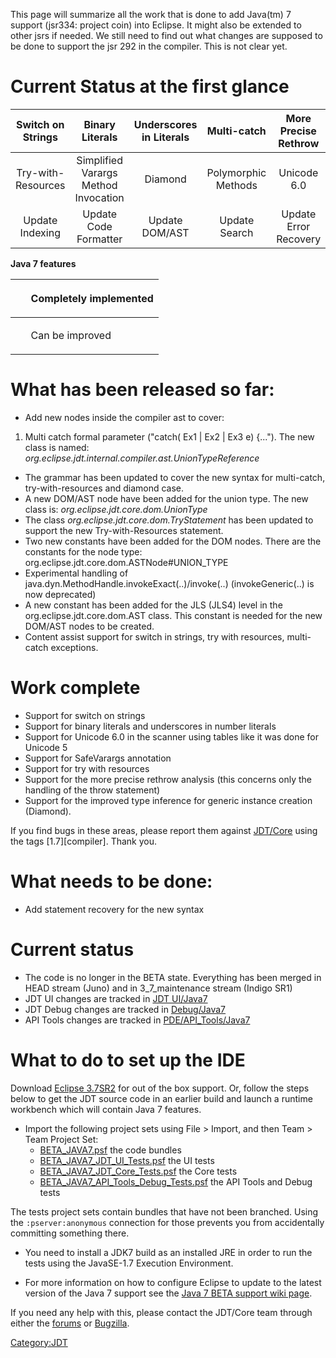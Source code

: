 This page will summarize all the work that is done to add Java(tm) 7
support (jsr334: project coin) into Eclipse. It might also be extended
to other jsrs if needed. We still need to find out what changes are
supposed to be done to support the jsr 292 in the compiler. This is not
clear yet.

# Current Status at the first glance



| Switch on Strings  |           Binary Literals            | Underscores in Literals |     Multi-catch     | More Precise Rethrow  |
| :----------------: | :----------------------------------: | :---------------------: | :-----------------: | :-------------------: |
| Try-with-Resources | Simplified Varargs Method Invocation |         Diamond         | Polymorphic Methods |      Unicode 6.0      |
|  Update Indexing   |        Update Code Formatter         |     Update DOM/AST      |    Update Search    | Update Error Recovery |

**Java 7 features**



<table>
<thead>
<tr class="header">
<th><p>  </p></th>
<th><p>Completely implemented</p></th>
</tr>
</thead>
<tbody>
<tr class="odd">
<td><p><br />
</p></td>
<td><p>Can be improved</p></td>
</tr>
</tbody>
</table>

# What has been released so far:

  - Add new nodes inside the compiler ast to cover:

<!-- end list -->

1.  Multi catch formal parameter ("catch( Ex1 | Ex2 | Ex3 e) {...").
    The new class is named:
    *org.eclipse.jdt.internal.compiler.ast.UnionTypeReference*

<!-- end list -->

  - The grammar has been updated to cover the new syntax for
    multi-catch, try-with-resources and diamond case.
  - A new DOM/AST node have been added for the union type. The new class
    is: *org.eclipse.jdt.core.dom.UnionType*
  - The class *org.eclipse.jdt.core.dom.TryStatement* has been updated
    to support the new Try-with-Resources statement.
  - Two new constants have been added for the DOM nodes. There are the
    constants for the node type:
       org.eclipse.jdt.core.dom.ASTNode\#UNION_TYPE
  - Experimental handling of
    java.dyn.MethodHandle.invokeExact(..)/invoke(..) (invokeGeneric(..)
    is now deprecated)
  - A new constant has been added for the JLS (JLS4) level in the
    org.eclipse.jdt.core.dom.AST class.
    This constant is needed for the new DOM/AST nodes to be created.
  - Content assist support for switch in strings, try with resources,
    multi-catch exceptions.



# Work complete

  - Support for switch on strings
  - Support for binary literals and underscores in number literals
  - Support for Unicode 6.0 in the scanner using tables like it was done
    for Unicode 5
  - Support for SafeVarargs annotation
  - Support for try with resources
  - Support for the more precise rethrow analysis (this concerns only
    the handling of the throw statement)
  - Support for the improved type inference for generic instance
    creation (Diamond).

If you find bugs in these areas, please report them against
[JDT/Core](https://bugs.eclipse.org/bugs/enter_bug.cgi?product=JDT)
using the tags \[1.7\]\[compiler\]. Thank you.

# What needs to be done:

  - Add statement recovery for the new syntax

# Current status

  - The code is no longer in the BETA state. Everything has been merged
    in HEAD stream (Juno) and in 3_7_maintenance stream (Indigo SR1)
  - JDT UI changes are tracked in [JDT
    UI/Java7](JDT_UI/Java7 "wikilink")
  - JDT Debug changes are tracked in
    [Debug/Java7](Debug/Java7 "wikilink")
  - API Tools changes are tracked in
    [PDE/API_Tools/Java7](PDE/API_Tools/Java7 "wikilink")

# What to do to set up the IDE

Download
[Eclipse 3.7SR2](http://www.eclipse.org/downloads/packages/eclipse-classic-372/indigosr2) for
out of the box support. Or, follow the steps below to get the JDT source
code in an earlier build and launch a runtime workbench which will
contain Java 7 features.

  - Import the following project sets using File \> Import, and then
    Team \> Team Project Set:
      - [BETA_JAVA7.psf](Media:BETA_JAVA7.psf "wikilink") the code
        bundles
      - [BETA_JAVA7_JDT_UI_Tests.psf](Media:BETA_JAVA7_JDT_UI_Tests.psf "wikilink")
        the UI tests
      - [BETA_JAVA7_JDT_Core_Tests.psf](Media:BETA_JAVA7_JDT_Core_Tests.psf "wikilink")
        the Core tests
      - [BETA_JAVA7_API_Tools_Debug_Tests.psf](Media:BETA_JAVA7_API_Tools_Debug_Tests.psf "wikilink")
        the API Tools and Debug tests

The tests project sets contain bundles that have not been branched.
Using the `:pserver:anonymous` connection for those prevents you from
accidentally committing something there.

  - You need to install a JDK7 build as an installed JRE in order to run
    the tests using the JavaSE-1.7 Execution Environment.

<!-- end list -->

  - For more information on how to configure Eclipse to update to the
    latest version of the Java 7 support see the [Java 7 BETA support
    wiki page](JDT/Eclipse_Java_7_Support_\(BETA\) "wikilink").

If you need any help with this, please contact the JDT/Core team through
either the [forums](Www.eclipse.org/forums/index.php "wikilink") or
[Bugzilla](https://bugs.eclipse.org/bugs/enter_bug.cgi?product=JDT).

[Category:JDT](Category:JDT "wikilink")